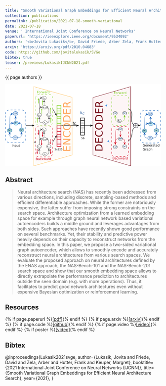 ```yaml
---
title: "Smooth Variational Graph Embeddings for Efficient Neural Architecture Search"
collection: publications
permalink: /publication/2021-07-18-smooth-variational
date: 2021-07-18
venue: ' International Joint Conference on Neural Networks'
paperurl: 'https://ieeexplore.ieee.org/document/9534092'
authors: '<b>Jovita Lukasik</b>, David Friede, Arber Zela, Frank Hutter, Margret Keuper'
arxiv: 'https://arxiv.org/pdf/2010.04683' 
code: https://github.com/jovitalukasik/SVGe
bibtex: true
teaser: /previews/LukasikIJCNN2021.pdf
---
```

{{ page.authors }}

<img class="pub_teaser" src="../images/previews/LukasikIJCNN2021.png" alt="Teaser Image" title="teaser" />

## Abstract 

>Neural architecture search (NAS) has recently been addressed from various directions, including discrete, sampling-based methods and efficient differentiable approaches. While the former are notoriously expensive, the latter suffer from imposing strong constraints on the search space. Architecture optimization from a learned embedding space for example through graph neural network based variational autoencoders builds a middle ground and leverages advantages from both sides. Such approaches have recently shown good performance on several benchmarks. Yet, their stability and predictive power heavily depends on their capacity to reconstruct networks from the embedding space. In this paper, we propose a two-sided variational graph autoencoder, which allows to smoothly encode and accurately reconstruct neural architectures from various search spaces. We evaluate the proposed approach on neural architectures defined by the ENAS approach, the NAS-Bench-101 and the NAS-Bench-201 search space and show that our smooth embedding space allows to directly extrapolate the performance prediction to architectures outside the seen domain (e.g. with more operations). Thus, it facilitates to predict good network architectures even without expensive Bayesian optimization or reinforcement learning.

## Resources

{% if page.paperurl %}<a href=" {{ page.paperurl }} ">[pdf]</a>{% endif %} {% if page.arxiv %}<a href=" {{ page.arxiv }} ">[arxiv]</a>{% endif %} {% if page.code %}<a href=" {{ page.code }} ">[github]</a>{% endif %} {% if page.video %}<a href=" {{ page.video }} ">[video]</a>{% endif %} {% if poster %}<a href=" {{ page.poster }} ">[video]</a>{% endif %}

## Bibtex 

@inproceedings{Lukasik2021svge,
   author={Lukasik, Jovita and Friede, David and Zela, Arber and Hutter, Frank and Keuper, Margret},
    booktitle={2021 International Joint Conference on Neural Networks (IJCNN)}, 
    title={Smooth Variational Graph Embeddings for Efficient Neural Architecture Search}, 
    year={2021},
}



